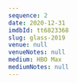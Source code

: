 ```yaml
---
sequence: 2
date: 2020-12-31
imdbId: tt6823368
slug: glass-2019
venue: null
venueNotes: null
medium: HBO Max
mediumNotes: null
---
```


